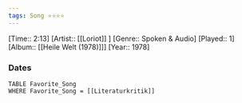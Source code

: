 ```yaml
---
tags: Song ⭐⭐⭐⭐ 
---
```

[Time:: 2:13]
[Artist:: [[Loriot]] ]
[Genre:: Spoken & Audio]
[Played:: 1]
[Album:: [[Heile Welt (1978)]]]
[Year:: 1978]
### Dates
````dataview
TABLE Favorite_Song
WHERE Favorite_Song = [[Literaturkritik]]
````